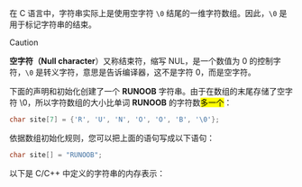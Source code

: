 在 C 语言中，字符串实际上是使用空字符 `\0` 结尾的一维字符数组。因此，`\0` 是用于标记字符串的结束。

> [!caution]
> **空字符（Null character**）又称结束符，缩写 NUL，是一个数值为 0 的控制字符，`\0` 是转义字符，意思是告诉编译器，这不是字符 0，而是空字符。

下面的声明和初始化创建了一个 **RUNOOB** 字符串。由于在数组的末尾存储了空字符 \0，所以字符数组的大小比单词 **RUNOOB** 的字符数<mark class="hltr-red">多一个</mark>：

```c
char site[7] = {'R', 'U', 'N', 'O', 'O', 'B', '\0'};
```

依据数组初始化规则，您可以把上面的语句写成以下语句：

```c
char site[] = "RUNOOB";
```

以下是 C/C++ 中定义的字符串的内存表示：
